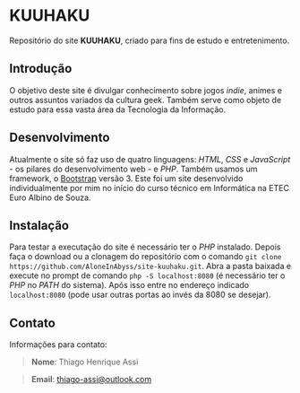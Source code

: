 # KUUHAKU

Repositório do site **KUUHAKU**, criado para fins de estudo e entretenimento.

## Introdução
O objetivo deste site é divulgar conhecimento sobre jogos *indie*, animes e outros assuntos variados da cultura geek. Também serve como objeto de estudo para essa vasta área da Tecnologia da Informação.

## Desenvolvimento
Atualmente o site só faz uso de quatro linguagens: *HTML*, *CSS* e *JavaScript* - os pilares do desenvolvimento web - e *PHP*. Também usamos um framework, o [Bootstrap](https://getbootstrap.com/docs/3.4/) versão 3. Este foi um site desenvolvido individualmente por mim no início do curso técnico em Informática na ETEC Euro Albino de Souza.

## Instalação
Para testar a executação do site é necessário ter o *PHP* instalado. Depois faça o download ou a clonagem do repositório com o comando `git clone https://github.com/AloneInAbyss/site-kuuhaku.git`. Abra a pasta baixada e execute no prompt de comando `php -S localhost:8080` (é necessário ter o *PHP* no *PATH* do sistema). Após isso entre no endereço indicado `localhost:8080` (pode usar outras portas ao invés da 8080 se desejar).

## Contato
Informações para contato:
> **Nome**: Thiago Henrique Assi

> **Email**: thiago-assi@outlook.com
